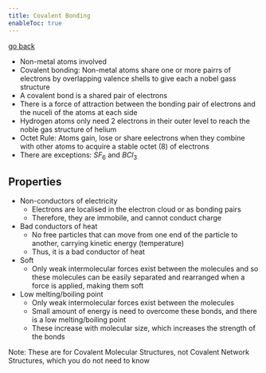 ```yaml
---
title: Covalent Bonding
enableToc: true
---
```


[go back](Subjects/Chemistry.md)

- Non-metal atoms involved
- Covalent bonding: Non-metal atoms share one or more pairrs of electrons by overlapping valence shells to give each a nobel gass structure
- A covalent bond is a shared pair of electrons
- There is a force of attraction between the bonding pair of electrons and the nuceli of the atoms at each side
- Hydrogen atoms only need 2 electrons in their outer level to reach the noble gas structure of helium
- Octet Rule: Atoms gain, lose or share eelectrons when they combine with other atoms to acquire a stable octet (8) of electrons
- There are exceptions: $SF_6$ and $BCl_3$ 

## Properties
- Non-conductors of electricity
	- Electrons are localised in the electron cloud or as bonding pairs
	- Therefore, they are immobile, and cannot conduct charge
- Bad conductors of heat
	- No free particles that can move from one end of the particle to another, carrying kinetic energy (temperature)
	- Thus, it is a bad conductor of heat
- Soft
	- Only weak intermolecular forces exist between the molecules and so these molecules can be easily separated and rearranged when a force is applied, making them soft
- Low melting/boiling point
	- Only weak intermolecular forces exist between the molecules
	- Small amount of energy is need to overcome these bonds, and there is a low melting/boiling point
	- These increase with molecular size, which increases the strength of the bonds

Note: These are for Covalent Molecular Structures, not Covalent Network Structures, which you do not need to know